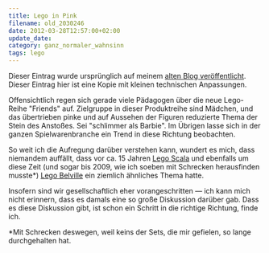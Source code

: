 ```yaml
---
title: Lego in Pink
filename: old_2030246
date: 2012-03-28T12:57:00+02:00
update_date:
category: ganz_normaler_wahnsinn
tags: lego
---
```

Dieser Eintrag wurde ursprünglich auf meinem [alten Blog veröffentlicht](https://stu.blogger.de/stories/2030246/). Dieser Eintrag hier ist eine Kopie mit kleinen technischen Anpassungen.

Offensichtlich regen sich gerade viele Pädagogen über die neue Lego-Reihe "Friends" auf. Zielgruppe in dieser Produktreihe sind Mädchen, und das übertrieben pinke und auf Aussehen der Figuren reduzierte Thema der Stein des Anstoßes. Sei "schlimmer als Barbie". Im Übrigen lasse sich in der ganzen Spielwarenbranche ein Trend in diese Richtung beobachten.

So weit ich die Aufregung darüber verstehen kann, wundert es mich, dass niemandem auffällt, dass vor ca. 15 Jahren [Lego Scala](http://lego.wikia.com/wiki/Scala) und ebenfalls um diese Zeit (und sogar bis 2009, wie ich soeben mit Schrecken herausfinden musste\*) [Lego Belville](http://lego.wikia.com/wiki/Belville) ein ziemlich ähnliches Thema hatte.

Insofern sind wir gesellschaftlich eher vorangeschritten &mdash; ich kann mich nicht erinnern, dass es damals eine so große Diskussion darüber gab. Dass es diese Diskussion gibt, ist schon ein Schritt in die richtige Richtung, finde ich.

\*Mit Schrecken deswegen, weil keins der Sets, die mir gefielen, so lange durchgehalten hat.
